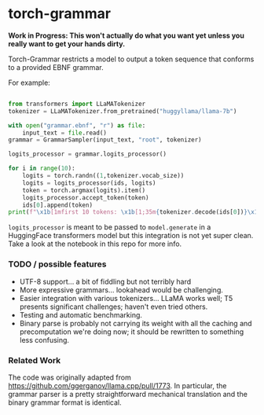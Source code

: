 # torch-grammar

**Work in Progress: This won't actually do what you want yet unless you really
want to get your hands dirty.**

Torch-Grammar restricts a model to output a token sequence that conforms to a
provided EBNF grammar.

For example:

```python

from transformers import LLaMATokenizer
tokenizer = LLaMATokenizer.from_pretrained("huggyllama/llama-7b")

with open("grammar.ebnf", "r") as file:
    input_text = file.read()
grammar = GrammarSampler(input_text, "root", tokenizer)

logits_processor = grammar.logits_processor()

for i in range(10):
    logits = torch.randn((1,tokenizer.vocab_size))
    logits = logits_processor(ids, logits)
    token = torch.argmax(logits).item()
    logits_processor.accept_token(token)
    ids[0].append(token)
print(f"\x1b[1mfirst 10 tokens: \x1b[1;35m{tokenizer.decode(ids[0])}\x1b[0m")
```

`logits_processor` is meant to be passed to `model.generate` in a HuggingFace
transformers model but this integration is not yet super clean. Take a look at
the notebook in this repo for more info.

### TODO / possible features

* UTF-8 support... a bit of fiddling but not terribly hard
* More expressive grammars... lookahead would be challenging.
* Easier integration with various tokenizers... LLaMA works well; T5 presents
  significant challenges; haven't even tried others.
* Testing and automatic benchmarking.
* Binary parse is probably not carrying its weight with all the caching and
  precomputation we're doing now; it should be rewritten to something less
  confusing.

### Related Work

The code was originally adapted from
https://github.com/ggerganov/llama.cpp/pull/1773. In particular, the grammar
parser is a pretty straightforward mechanical translation and the binary grammar
format is identical.

